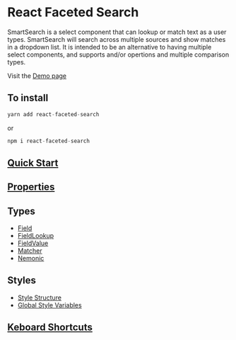 # React Faceted Search

SmartSearch is a select component that can lookup or match text as a user types. SmartSearch will search across multiple sources and show matches in a dropdown list. It is intended to be an alternative to having multiple select components, and supports and/or opertions and multiple comparison types.

Visit the [Demo page](https://markgregg.github.io/react-faceted-search-example/)

## To install

```js
yarn add react-faceted-search
```

or

```js
npm i react-faceted-search
```

## [Quick Start](docs/QuickStart.md)

## [Properties](docs/Properties.md)

## Types 
 - [Field](docs/Field.md)
 - [FieldLookup](docs/FieldLookup.md)
 - [FieldValue](docs/FieldValue.md)
 - [Matcher](docs/Matcher.md)
 - [Nemonic](docs/Nemonic.md)

## Styles
 - [Style Structure](docs/Styles.md)
 - [Global Style Variables](docs/GlobalStyles.md)

## [Keboard Shortcuts](docs/KeyboardShortCuts.md)

